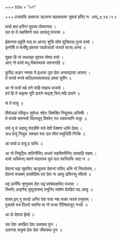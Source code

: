 +++
title = "०१"

+++
प्रजापतिः प्रथमजा ऋतस्य सहस्रधामा जुषतां हविर् नः ॥म्स्_४,१४।१॥  
    
वायो शतं हरीणां युवस्व पोष्याणाम् ।  
उत वा ते सहस्रिणो रथा आयातु पाजसा ॥  
    
ईशानाय प्रहुतिं यस् ता आनट् शुचिं सोमं शुचिपास् तुभ्यं वायो ।  
कृणोषि तं मर्त्येषु प्रशस्तं जातोजातो जायते वाज्य् अस्य ॥  
    
युक्ष्वा हि त्वं रथासहा युवस्व पोष्या वसो ।  
आन् नो वायो मधु पिबास्माकं सवनागहि ॥  
    
कुविद् अङ्ग नमसा ये वृधासः पुरा देवा अनवद्यासा आसन् ।  
ते वायवे मनवे बाधितायावासयन्न् उषसं सूर्येण ॥  
    
आ नो वायो महे तने याहि मखाय पाजसे ।  
वयं हि ते चकृमा भूरि दावने सद्यश् चिन् महि दावने ॥  
    
सं ते वायुः ॥  
    
पीवोअन्नं रयिवृधः सुमेधाः श्वेतः सिषक्ति नियुताम् अभिश्रीः ।  
ते वायवे समनसो वितस्थुर् विश्वेन् नरः स्वपत्यानि चक्रुः ॥  
    
राये नु यं जज्ञतू रोदसीमे राये देवी धिषणा धाति देवम् ।  
अध वायुं नियुतः सश्चत स्वा उत श्वेतं वसुधितिं निरेके ॥  
    
आ वायो प्र वायुं प्र याभिः ॥  
    
आ नो नियुद्भिः शतिनीभिर् अध्वरं सहस्रिणीभिर् उपयाहि यज्ञम् ।  
वायो अस्मिन्त् सवने मादयस्व यूयं पात स्वस्तिभिः सदा नः ॥  
    
देवानां भद्रा सुमतिर् ऋजूयतां देवानां रातिर् अभि नो निवर्तताम् ।  
देवानां सख्यम् उपसेदिमा वयं देवा ना आयुः प्रतिरन्तु जीवसे ॥  
    
भद्रं कर्णेभिः शृणुयाम देवा भद्रं पश्येमाक्षभिर् यजत्राः ।  
स्थिरैर् अङ्गैस् तुष्टुवांसस् तनूभिर् व्यशेम देवहितं यद् आयुः ॥  
    
शतम् इन् नु शरदो अन्ति देवा यत्रा नश् चक्रा जरसं तनूनाम् ।  
पुत्रासो यत्र पितरो भवन्ति मा नो मध्या रीरिषतायुर् गन्तोः ॥  
    
आ वो देवास ईमहे ॥  
    
उत देवा अवहितं देवा उन्नयथा पुनः ।  
उतागश् चक्रुषं देवा देवा जीवयथा पुनः ॥  
    
